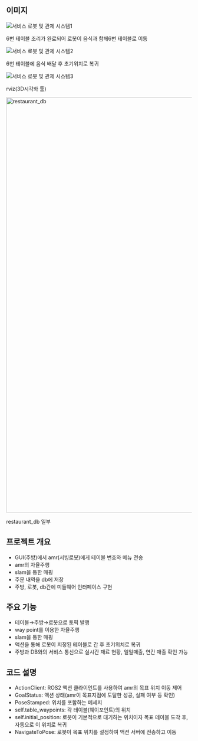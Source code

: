 ## 이미지

![서비스 로봇 및 관제 시스템1](https://github.com/user-attachments/assets/ad8978d6-6492-449f-98b8-944f05dca1ba)

6번 테이블 조리가 완료되어 로봇이 음식과 함께6번 테이블로 이동

![서비스 로봇 및 관제 시스템2](https://github.com/user-attachments/assets/a15cc748-3913-4d5e-8f48-19004f0f969c)

6번 테이블에 음식 배달 후 초기위치로 복귀

![서비스 로봇 및 관제 시스템3](https://github.com/user-attachments/assets/995810e9-5880-4401-9c61-0fdd81f58784)

rviz(3D시각화 툴)

<img width="1125" alt="restaurant_db" src="https://github.com/user-attachments/assets/01b9520a-c832-44ca-966f-266d8ba36055" />

restaurant_db 일부



## **프로젝트 개요**

- GUI(주방)에서 amr(서빙로봇)에게 테이블 번호와 메뉴 전송
- amr의 자율주행
- slam을 통한 매핑
- 주문 내역을 db에 저장
- 주방, 로봇, db간에 미들웨어 인터페이스 구현

## **주요 기능**

- 테이블→주방→로봇으로 토픽 발행
- way point를 이용한 자율주행
- slam을 통한 매핑
- 액션을 통해 로봇이 지정된 테이블로 간 후 초기위치로 복귀
- 주방과 DB와의 서비스 통신으로 실시간 재료 현황, 일일매출, 연간 매출 확인 가능

## **코드 설명**

- ActionClient:  ROS2 액션 클라이언트를 사용하여 amr의 목표 위치 이동 제어
- GoalStatus: 액션 상태(amr이 목표지점에 도달한 성공, 실패 여부 등 확인)
- PoseStamped: 위치를 포함하는 메세지
- self.table_waypoints: 각 테이블(웨이포인트)의 위치
- self.initial_position: 로봇이 기본적으로 대기하는 위치이자 목표 테이블 도착 후, 자동으로 이 위치로 복귀
- NavigateToPose: 로봇이 목표 위치를 설정하여 액션 서버에 전송하고 이동

